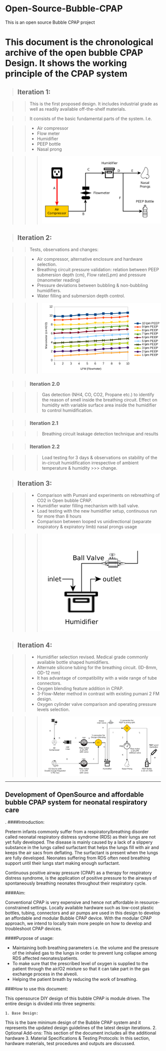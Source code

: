 # Open-Source-Bubble-CPAP
This is an open source Bubble CPAP project
# This document is the chronological archive of the open bubble CPAP Design. It shows the working principle of the CPAP system

> ## Iteration 1:

>> This is the first proposed design. It includes industrial grade as well as readily available off-the-shelf materials. 

>>It consists of the basic fundamental parts of the system. I.e.

>> - Air compressor
>> - Flow meter
>> - Humidifier
>> - PEEP bottle
>> - Nasal prong

>>> ![Fig 1: Iteration 1 breathing circuit](https://raw.githubusercontent.com/LatticeInnovations/Open-Source-Bubble-CPAP/master/Images/Fig%201%20-%20Iteration%201%20circuit%20diagram.png)

> ## Iteration 2: 

>> Tests, observations and changes:

>> - Air compressor, alternative enclosure and hardware selection.
>> - Breathing circuit pressure validation: relation between PEEP submersion depth (cm), Flow rate(Lpm) and pressure (manometer reading)
>> - Pressure deviations between bubbling & non-bubbling humidifiers.
>> - Water filling and submersion depth control.

>>> ![Figure 2: Iteration 2 - Flow vs PEEP observed values](https://raw.githubusercontent.com/LatticeInnovations/Open-Source-Bubble-CPAP/master/Images/Fig%202%20-%20Iteration%202%20flow%20vs%20PEEP%20observed%20values.png)

>> ### Iteration 2.0

>>> Gas detection (NH4, CO, CO2, Propane etc.) to identify the reason of smell inside the breathing circuit. 
>>> Effect on humidity with variable surface area inside the humidifier to control humidification.

>> ### Iteration 2.1

>>> Breathing circuit leakage detection technique and results

>> ### Iteration 2.2

>>> Load testing for 3 days & observations on stability of the in-circuit humidification irrespective of ambient temperature & humidity >>> change.

> ## Iteration 3:

>> - Comparison with Pumani and experiments on rebreathing of CO2 in Open bubble CPAP.
>> - Humidifier water filling mechanism with ball valve.
>> - Load testing with the new humidifier setup, continuous run for more than 8 hours
>> - Comparison between looped vs unidirectional (separate inspiratory & expiratory limb) nasal prongs usage

>>> ![Figure 3: Iteration 3 - Humidification chamber modification](https://raw.githubusercontent.com/LatticeInnovations/Open-Source-Bubble-CPAP/master/Images/Fig%203%20-%20Iteration%203%20Humidification%20chamber%20modification.png)

> ## Iteration 4: 

>> - Humidifier selection revised. Medical grade commonly available bottle shaped humidifiers. 
>> - Alternate silicone tubing for the breathing circuit. (ID-8mm, OD-12 mm)
>> - It has advantage of compatibility with a wide range of tube connectors.
>> - Oxygen blending feature addition in CPAP.
>> - 3-Flow-Meter method in contrast with existing pumani 2 FM design.
>> - Oxygen cylinder valve comparison and operating pressure levels selection.

>>> ![Figure 4: Iteration 4 - Iteration 4 - Breathing Circuit](https://raw.githubusercontent.com/LatticeInnovations/Open-Source-Bubble-CPAP/master/Images/Fig%204%20-%20Iteration%204%20Circuit%20Diagram.png)
***
## Development of OpenSource and affordable bubble CPAP system for neonatal respiratory care

.
####Introduction:

Preterm infants commonly suffer from a respiratory/breathing disorder called neonatal respiratory distress syndrome (RDS) as their lungs are not yet fully developed. The disease is mainly caused by a lack of a slippery substance in the lungs called surfactant that helps the lungs fill with air and keeps the air sacs from deflating. The surfactant is present when the lungs are fully developed. Neonates suffering from RDS often need breathing support until their lungs start making enough surfactant. 

Continuous positive airway pressure (CPAP) as a therapy for respiratory distress syndrome, is the application of positive pressure to the airways of spontaneously breathing neonates throughout their respiratory cycle.

####Aim:

Conventional CPAP is very expensive and hence not affordable in resource-constrained settings. Locally available hardware such as low-cost plastic bottles, tubing, connectors and air pumps are used in this design to develop an affordable and modular Bubble CPAP device. With the modular CPAP approach, we intend to locally train more people on how to develop and troubleshoot CPAP devices. 

####Purpose of usage:
- Maintaining both breathing parameters i.e. the volume and the pressure of the inhaled gas to the lungs in order to prevent lung collapse among RDS affected neonates/patients.
- To make sure that the prescribed level of oxygen is supplied to the patient through the air/O2 mixture so that it can take part in the gas exchange process in the alveoli.
- Helping the patient breath by reducing the work of breathing.

###How to use this document: 

This opensource DIY design of this bubble CPAP is module driven. The entire design is divided into three segments:  

    1. Base Design: 
This is the bare minimum design of the Bubble CPAP system and it represents the updated design guidelines of the latest design iterations.
    2. Optional Add-ons: 
	This section of the document includes all the additional hardware 
    3. Material Specifications & Testing Protocols:
	In this section, hardware materials, test procedures and outputs are discussed. 


